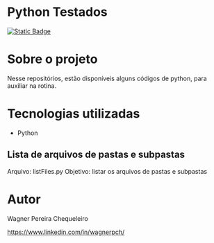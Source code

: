 # Python Testados

[![Static Badge](https://img.shields.io/badge/license-GNU-green)](https://github.com/wagnerchc/chess-system-java/blob/master/LICENSE)

# Sobre o projeto

Nesse repositórios, estão disponíveis alguns códigos de python, para auxiliar na rotina.

# Tecnologias utilizadas

- Python

## Lista de arquivos de pastas e subpastas
Arquivo: listFiles.py
Objetivo: listar os arquivos de pastas e subpastas

# Autor

Wagner Pereira Chequeleiro

https://www.linkedin.com/in/wagnerpch/